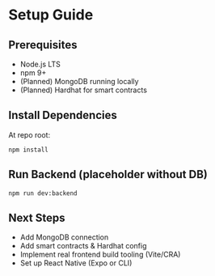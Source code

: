 # Setup Guide

## Prerequisites
- Node.js LTS
- npm 9+
- (Planned) MongoDB running locally
- (Planned) Hardhat for smart contracts

## Install Dependencies
At repo root:
```
npm install
```

## Run Backend (placeholder without DB)
```
npm run dev:backend
```

## Next Steps
- Add MongoDB connection
- Add smart contracts & Hardhat config
- Implement real frontend build tooling (Vite/CRA)
- Set up React Native (Expo or CLI)
